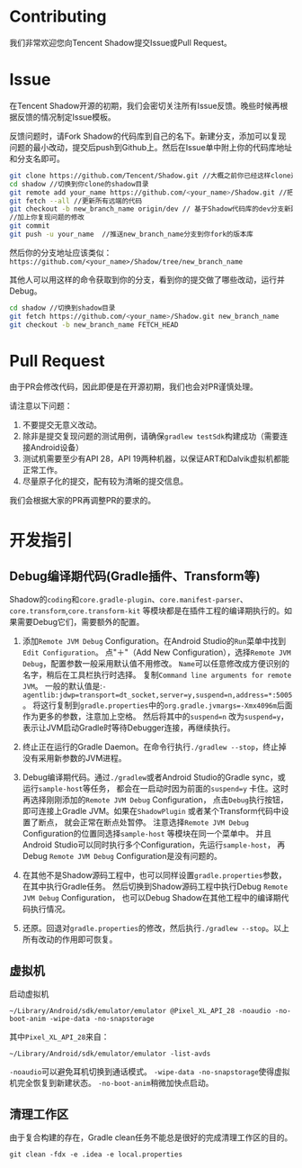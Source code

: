 # Contributing
我们非常欢迎您向Tencent Shadow提交Issue或Pull Request。

# Issue
在Tencent Shadow开源的初期，我们会密切关注所有Issue反馈。晚些时候再根据反馈的情况制定Issue模板。

反馈问题时，请Fork Shadow的代码库到自己的名下。新建分支，添加可以复现问题的最小改动，提交后push到Github上。然后在Issue单中附上你的代码库地址和分支名即可。

```sh
git clone https://github.com/Tencent/Shadow.git //大概之前你已经这样clone过Shadow的代码库了
cd shadow //切换到你clone的shadow目录
git remote add your_name https://github.com/<your_name>/Shadow.git //把你fork的版本库添加成一个远端
git fetch --all //更新所有远端的代码
git checkout -b new_branch_name origin/dev // 基于Shadow代码库的dev分支新建一个分支
//加上你复现问题的修改
git commit
git push -u your_name  //推送new_branch_name分支到你fork的版本库
```
然后你的分支地址应该类似：`https://github.com/<your_name>/Shadow/tree/new_branch_name`

其他人可以用这样的命令获取到你的分支，看到你的提交做了哪些改动，运行并Debug。
```sh
cd shadow //切换到shadow目录
git fetch https://github.com/<your_name>/Shadow.git new_branch_name
git checkout -b new_branch_name FETCH_HEAD
```

# Pull Request
由于PR会修改代码，因此即便是在开源初期，我们也会对PR谨慎处理。

请注意以下问题：

1. 不要提交无意义改动。
1. 除非是提交复现问题的测试用例，请确保`gradlew testSdk`构建成功（需要连接Android设备）
1. 测试机需要至少有API 28，API 19两种机器，以保证ART和Dalvik虚拟机都能正常工作。
1. 尽量原子化的提交，配有较为清晰的提交信息。

我们会根据大家的PR再调整PR的要求的。

# 开发指引

## Debug编译期代码(Gradle插件、Transform等)

Shadow的`coding`和`core.gradle-plugin`、`core.manifest-parser`、`core.transform`,`core.transform-kit`
等模块都是在插件工程的编译期执行的。如果需要Debug它们，需要额外的配置。

1. 添加`Remote JVM Debug` Configuration。在Android Studio的`Run`菜单中找到`Edit Configuration`。 点"＋"（Add New
   Configuration），选择`Remote JVM Debug`，配置参数一般采用默认值不用修改。
   `Name`可以任意修改成方便识别的名字，稍后在工具栏执行时选择。 复制`Command line arguments for remote JVM`。
   一般的默认值是:`-agentlib:jdwp=transport=dt_socket,server=y,suspend=n,address=*:5005`。
   将这行复制到`gradle.properties`中的`org.gradle.jvmargs=-Xmx4096m`后面作为更多的参数，注意加上空格。 然后将其中的`suspend=n`
   改为`suspend=y`，表示让JVM启动Gradle时等待Debugger连接，再继续执行。

2. 终止正在运行的Gradle Daemon。在命令行执行`./gradlew --stop`，终止掉没有采用新参数的JVM进程。

3. Debug编译期代码。通过`./gradlew`或者Android Studio的Gradle sync，或运行`sample-host`等任务， 都会在一启动时因为前面的`suspend=y`
   卡住。这时再选择刚刚添加的`Remote JVM Debug` Configuration， 点击`Debug`执行按钮，即可连接上Gradle JVM。如果在`ShadowPlugin`
   或者某个Transform代码中设置了断点， 就会正常在断点处暂停。 注意选择`Remote JVM Debug` Configuration的位置同选择`sample-host`
   等模块在同一个菜单中。 并且Android Studio可以同时执行多个Configuration，先运行`sample-host`， 再Debug `Remote JVM Debug`
   Configuration是没有问题的。

4. 在其他不是Shadow源码工程中，也可以同样设置`gradle.properties`参数，在其中执行Gradle任务。
   然后切换到Shadow源码工程中执行Debug `Remote JVM Debug` Configuration， 也可以Debug Shadow在其他工程中的编译期代码执行情况。

5. 还原。回退对`gradle.properties`的修改，然后执行`./gradlew --stop`。以上所有改动的作用即可恢复。

## 虚拟机

启动虚拟机

```shell
~/Library/Android/sdk/emulator/emulator @Pixel_XL_API_28 -noaudio -no-boot-anim -wipe-data -no-snapstorage
```

其中`Pixel_XL_API_28`来自：

```shell
~/Library/Android/sdk/emulator/emulator -list-avds
```

`-noaudio`可以避免耳机切换到通话模式。
`-wipe-data -no-snapstorage`使得虚拟机完全恢复到新建状态。
`-no-boot-anim`稍微加快点启动。

## 清理工作区

由于复合构建的存在，Gradle clean任务不能总是很好的完成清理工作区的目的。

```shell
git clean -fdx -e .idea -e local.properties 
```
